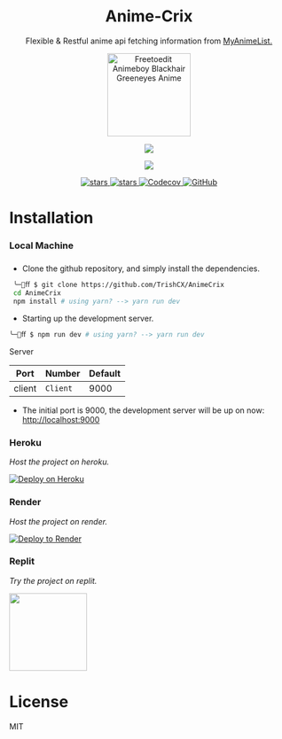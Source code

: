 <h1 align="center">Anime-Crix</h1>
<p align="center">Flexible & Restful anime api fetching information from <a href="https://myanimelist.net/">MyAnimeList.</a></p>
<p align="center">
    <img
        src="https://www.kindpng.com/picc/m/70-706026_freetoedit-animeboy-blackhair-greeneyes-anime-boy-black-anime.png" alt="Freetoedit Animeboy Blackhair Greeneyes Anime"
        style="
            width: 150px
        "
    />
  <p align="center">
  <a href="http://forthebadge.com/" target="_blank">
    <img src="http://forthebadge.com/images/badges/built-with-love.svg"/>
  </a>
</p>

<p align="center">
  <a href="http s://standardjs.com/" target="_blank">
    <img src="https://cdn.rawgit.com/feross/standard/master/badge.svg" />
  </a>
  
</p>

<p align="center">

  <p align="center">
    <a href="https://github.com/riimuru/gogoanime/actions/workflows/docker-build.yml">
      <img src="https://github.com/riimuru/gogoanime/actions/workflows/docker-build.yml/badge.svg" alt="stars">
    </a>
     <a href="https://github.com/riimuru/gogoanime/actions/workflows/codeql-analysis.yml">
      <img src="https://github.com/riimuru/gogoanime/actions/workflows/codeql-analysis.yml/badge.svg" alt="stars">
    </a>
  <a href="https://codecov.io/gh/Kylart/MalScraper" target="_blank">
    <img src="https://codecov.io/gh/Kylart/MalScraper/branch/master/graph/badge.svg" alt="Codecov" />
  </a>
        <a href="https://github.com/consumet/extensions/blob/master/LICENSE">
      <img src="https://img.shields.io/github/license/consumet/extensions" alt="GitHub">
    </a>
  </p>
</p>

# Installation

### Local Machine

#####

- Clone the github repository, and simply install the dependencies.

```bash
 ╰─ﬀ $ git clone https://github.com/TrishCX/AnimeCrix
 cd AnimeCrix
 npm install # using yarn? --> yarn run dev
```

- Starting up the development server.

```bash
╰─ﬀ $ npm run dev # using yarn? --> yarn run dev
```

Server

| Port   | Number              | Default |
| ------ | ------------------- | ------- |
| client | <code>Client</code> | 9000    |

</p>

- The initial port is 9000, the development server will be up on now: [http://localhost:9000](http://localhost:9000/v1/)

### Heroku

_Host the project on heroku._

[![Deploy on Heroku](https://www.herokucdn.com/deploy/button.svg)](https://heroku.com/deploy?template=https://github.com/TrishCX/AnimeCrix/tree/main)

### Render

_Host the project on render._

[![Deploy to Render](https://render.com/images/deploy-to-render-button.svg)](https://render.com/deploy?repo=https://github.com/TrishCX/AnimeCrix)

### Replit

_Try the project on replit._

  <a href="https://replit.com/@mynoislitaf/Anime-Gen" target="_blank">
    <img src="https://img.shields.io/badge/Replit-DD1200?style=for-the-badge&logo=Replit&logoColor=white"
    style="width: 140px;"
     />
  </a> 
  
<h1>License</h1>
 MIT
